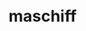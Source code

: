 ---
id: 942
title: maschiff
types: [dark]
image: https://raw.githubusercontent.com/PokeAPI/sprites/master/sprites/pokemon/942.png
---